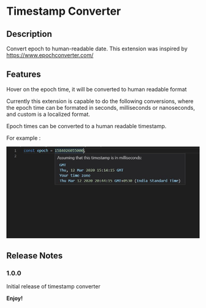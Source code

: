 # Timestamp Converter

## Description

Convert epoch to human-readable date.
This extension was inspired by https://www.epochconverter.com/

## Features

Hover on the epoch time, it will be converted to human readable format

Currently this extension is capable to do the following conversions, where the epoch time can be formated in seconds, milliseconds or nanoseconds, and custom is a localized format.

Epoch times can be converted to a human readable timestamp.

For example :

![hover on the timestamp](images/example.JPG)




## Release Notes


### 1.0.0

Initial release of timestamp converter




**Enjoy!**
